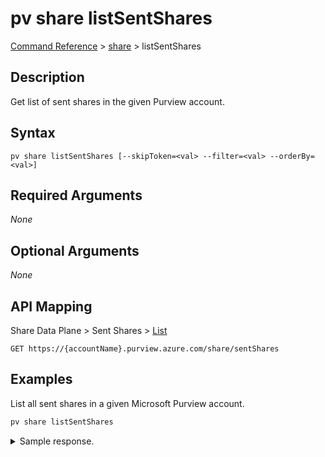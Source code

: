 # pv share listSentShares
[Command Reference](../../../README.md#command-reference) > [share](./main.md) > listSentShares

## Description
Get list of sent shares in the given Purview account.

## Syntax
```
pv share listSentShares [--skipToken=<val> --filter=<val> --orderBy=<val>]
```

## Required Arguments
*None*

## Optional Arguments
*None*

## API Mapping
Share Data Plane > Sent Shares > [List](LINK)
```
GET https://{accountName}.purview.azure.com/share/sentShares
```

## Examples
List all sent shares in a given Microsoft Purview account.
```powershell
pv share listSentShares
```

<details><summary>Sample response.</summary>
<p>

```json
{
    "value": [
        {
            "id": "/sentShares/MyShare",
            "name": "MyShare",
            "properties": {
                "collection": {
                    "referenceName": "djqn0b",
                    "type": "CollectionReference"
                },
                "createdAt": "2022-09-01T08:12:48.408025Z",
                "description": "",
                "provisioningState": "Succeeded",
                "senderEmail": "tarifat@microsoft.com",
                "senderName": "Taygan Rifat",
                "senderTenantName": "Microsoft"
            },
            "shareKind": "InPlace",
            "type": "sentShares"
        }
    ]
}
```
</p>
</details>
